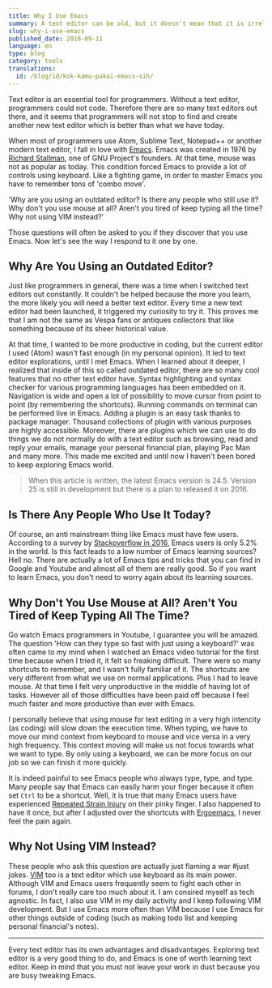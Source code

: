 ```yaml
---
title: Why I Use Emacs
summary: A text editor can be old, but it doesn't mean that it is irrelevant now. Emacs is my most favorite text editor at the moment and in this article, you will get to know why.
slug: why-i-use-emacs
published_date: 2016-09-11
language: en
type: blog
category: tools
translations:
  id: /blog/id/kok-kamu-pakai-emacs-sih/
---
```


Text editor is an essential tool for programmers. Without a text editor, programmers could not code. Therefore there are so many text editors out there, and it seems that programmers will not stop to find and create another new text editor which is better than what we have today.

When most of programmers use Atom, Sublime Text, Notepad++ or another modern text editor, I fall in love with [Emacs](https://www.gnu.org/software/emacs/). Emacs was created in 1976 by [Richard Stallman](https://en.wikipedia.org/wiki/Richard_Stallman), one of GNU Project's founders. At that time, mouse was not as popular as today. This condition forced Emacs to provide a lot of controls using keyboard. Like a fighting game, in order to master Emacs you have to remember tons of 'combo move'.

'Why are you using an outdated editor? Is there any people who still use it? Why don't you use mouse at all? Aren't you tired of keep typing all the time? Why not using VIM instead?'

Those questions will often be asked to you if they discover that you use Emacs. Now let's see the way I respond to it one by one.

## Why Are You Using an Outdated Editor?

Just like programmers in general, there was a time when I switched text editors out constantly. It couldn't be helped because the more you learn, the more likely you will need a better text editor. Every time a new text editor had been launched, it triggered my curiosity to try it. This proves me that I am not the same as Vespa fans or antiques collectors that like something because of its sheer historical value.

At that time, I wanted to be more productive in coding, but the current editor I used (Atom) wasn't fast enough (in my personal opinion). It led to text editor explorations, until I met Emacs. When I learned about it deeper, I realized that inside of this so called outdated editor, there are so many cool features that no other text editor have. Syntax highlighting and syntax checker for various programming languages has been embedded on it. Navigation is wide and open a lot of possibility to move cursor from point to point (by remembering the shortcuts). Running commands on terminal can be performed live in Emacs. Adding a plugin is an easy task thanks to package manager. Thousand collections of plugin with various purposes are highly accessible. Moreover, there are plugins which we can use to do things we do not normally do with a text editor such as browsing, read and reply your emails, manage your personal financial plan, playing Pac Man and many more. This made me excited and until now I haven't been bored to keep exploring Emacs world.

> When this article is written, the latest Emacs version is 24.5. Version 25 is still in development but there is a plan to released it on 2016.

## Is There Any People Who Use It Today?

Of course, an anti mainstream thing like Emacs must have few users. According to a survey by [Stackoverflow in 2016](http://stackoverflow.com/research/developer-survey-2016#technology-development-environments), Emacs users is only 5.2% in the world. Is this fact leads to a low number of Emacs learning sources? Hell no. There are actually a lot of Emacs tips and tricks that you can find in Google and Youtube and almost all of them are really good. So if you want to learn Emacs, you don't need to worry again about its learning sources.

## Why Don't You Use Mouse at All? Aren't You Tired of Keep Typing All The Time?

Go watch Emacs programmers in Youtube, I guarantee you will be amazed. The question 'How can they type so fast with just using a keyboard?' was often came to my mind when I watched an Emacs video tutorial for the first time because when I tried it, it felt so freaking difficult. There were so many shortcuts to remember, and I wasn't fully familiar of it. The shortcuts are very different from what we use on normal applications. Plus I had to leave mouse. At that time I felt very unproductive in the middle of having lot of tasks. However all of those difficulties have been paid off because I feel much faster and more productive than ever with Emacs.

I personally believe that using mouse for text editing in a very high intencity (as coding) will slow down the execution time. When typing, we have to move our mind context from keyboard to mouse and vice versa in a very high frequency. This context moving will make us not focus towards what we want to type. By only using a keyboard, we can be more focus on our job so we can finish it more quickly.

It is indeed painful to see Emacs people who always type, type, and type. Many people say that Emacs can easily harm your finger because it often set `Ctrl` to be a shortcut. Well, it is true that many Emacs users have experienced [Repeated Strain Injury](http://www.nhs.uk/Conditions/Repetitive-strain-injury/Pages/Introduction.aspx) on their pinky finger. I also happened to have it once, but after I adjusted over the shortcuts with [Ergoemacs](http://ergoemacs.github.io), I never feel the pain again.

## Why Not Using VIM Instead?

These people who ask this question are actually just flaming a war \#just jokes. [VIM](http://www.vim.org) too is a text editor which use keyboard as its main power. Although VIM and Emacs users frequently seem to fight each other in forums, I don't really care too much about it. I am consired myself as tech agnostic. In fact, I also use VIM in my daily activity and I keep following VIM development. But I use Emacs more often than VIM because I use Emacs for other things outside of coding (such as making todo list and keeping personal financial's notes).

---

Every text editor has its own advantages and disadvantages. Exploring text editor is a very good thing to do, and Emacs is one of worth learning text editor. Keep in mind that you must not leave your work in dust because you are busy tweaking Emacs.
